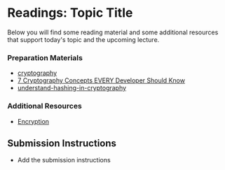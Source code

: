 # Readings: Topic Title

Below you will find some reading material and some additional resources that support today's topic and the upcoming lecture.

### Preparation Materials

- [cryptography](https://www.techtarget.com/searchsecurity/definition/cryptography)
- [7 Cryptography Concepts EVERY Developer Should Know](https://www.youtube.com/watch?v=NuyzuNBFWxQ&t=634s)
- [understand-hashing-in-cryptography](https://www.section.io/engineering-education/understand-hashing-in-cryptography/)



### Additional Resources

- [Encryption](https://www.youtube.com/watch?v=6-JjHa-qLPk)

## Submission Instructions
- Add the submission instructions
